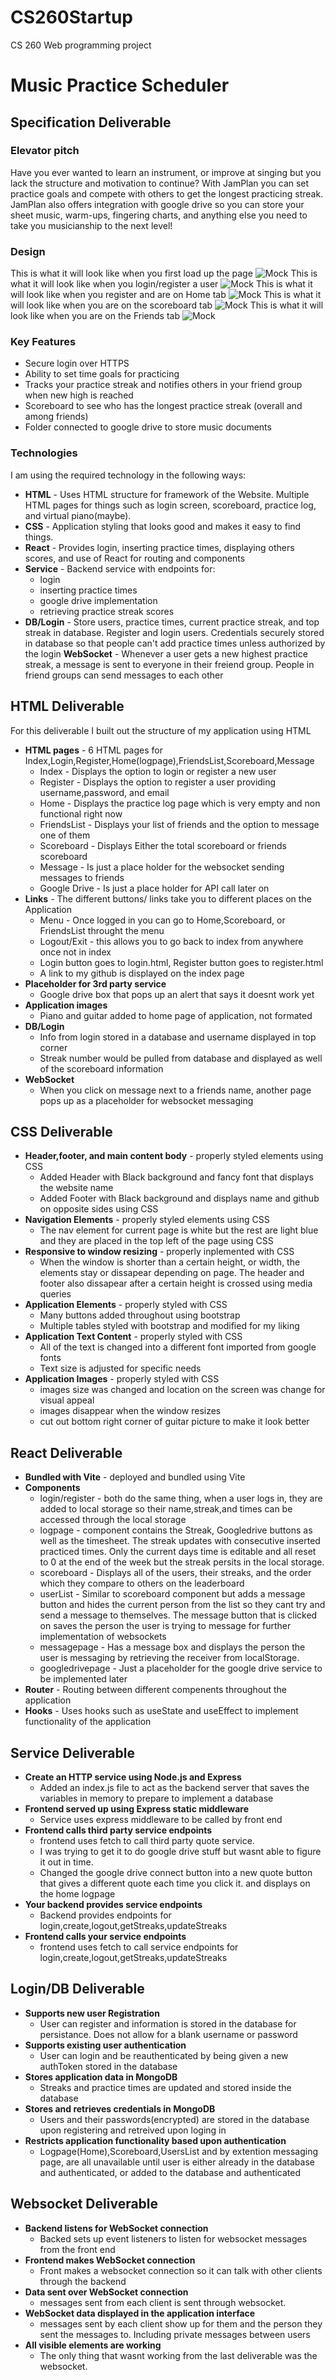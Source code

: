 # CS260Startup
CS 260 Web programming project

# Music Practice Scheduler

## Specification Deliverable

### Elevator pitch

Have you ever wanted to learn an instrument, or improve at singing but you lack the structure and motivation to continue? With JamPlan you can set practice goals and compete with others to get the longest practicing streak. JamPlan also offers integration with google drive so you can store your sheet music, warm-ups, fingering charts, and anything else you need to take you musicianship to the next level!

### Design 

This is what it will look like when you first load up the page
![Mock](public/Homepage.jpg)
This is what it will look like when you login/register a user
![Mock](public/LoginPage.jpg)
This is what it will look like when you register and are on Home tab
![Mock](public/LogPage.jpg)
This is what it will look like when you are on the scoreboard tab
![Mock](public/ScoreboardPage.jpg)
This is what it will look like when you are on the Friends tab
![Mock](public/FriendsListPage.jpg)

### Key Features

- Secure login over HTTPS
- Ability to set time goals for practicing 
- Tracks your practice streak and notifies others in your friend group when new high is reached 
- Scoreboard to see who has the longest practice streak (overall and among friends)
- Folder connected to google drive to store music documents


### Technologies 

I am using the required technology in the following ways:

- **HTML** - Uses HTML structure for framework of the Website. Multiple HTML pages for things such as login screen, scoreboard, practice log, and virtual piano(maybe). 
- **CSS** - Application styling that looks good and makes it easy to find things.
- **React** - Provides login, inserting practice times, displaying others scores, and use of React for routing and components 
- **Service** - Backend service with endpoints for:
   - login
   - inserting practice times
   - google drive implementation 
   - retrieving practice streak scores 
- **DB/Login** - Store users, practice times, current practice streak, and top streak in database. Register and login users. Credentials securely stored in database so that people can't add practice times unless authorized by the login
**WebSocket** - Whenever a user gets a new highest practice streak, a message is sent to everyone in their freiend group. People in friend groups can send messages to each other

## HTML Deliverable

For this deliverable I built out the structure of my application using HTML

- **HTML pages** - 6 HTML pages for Index,Login,Register,Home(logpage),FriendsList,Scoreboard,Message
   - Index - Displays the option to login or register a new user
   - Register - Displays the option to register a user providing username,password, and email
   - Home - Displays the practice log page which is very empty and non functional right now
   - FriendsList - Displays your list of friends and the option to message one of them
   - Scoreboard - Displays Either the total scoreboard or friends scoreboard
   - Message - Is just a place holder for the websocket sending messages to friends 
   - Google Drive - Is just a place holder for API call later on
- **Links** - The different buttons/ links take you to different places on the Application
   - Menu - Once logged in you can go to Home,Scoreboard, or FriendsList throught the menu
   - Logout/Exit - this allows you to go back to index from anywhere once not in index
   - Login button goes to login.html, Register button goes to register.html
   - A link to my github is displayed on the index page
- **Placeholder for 3rd party service**
   - Google drive box that pops up an alert that says it doesnt work yet
- **Application images** 
   - Piano and guitar added to home page of application, not formated 
- **DB/Login**
   - Info from login stored in a database and username displayed in top corner
   - Streak number would be pulled from database and displayed as well of the scoreboard information
- **WebSocket**
   - When you click on message next to a friends name, another page pops up as a placeholder for websocket messaging

## CSS Deliverable

- **Header,footer, and main content body** - properly styled elements using CSS
   - Added Header with Black background and fancy font that displays the website name
   - Added Footer with Black background and displays name and github on opposite sides using CSS
- **Navigation Elements** - properly styled elements using CSS
   - The nav element for current page is white but the rest are light blue and they are placed in the top left of the page using CSS
- **Responsive to window resizing** - properly inplemented with CSS
   - When the window is shorter than a certain height, or width, the elements stay or dissapear depending on page. The header and footer also dissapear after a certain height is crossed using media queries
- **Application Elements** - properly styled with CSS
   - Many buttons added throughout using bootstrap
   - Multiple tables styled with bootstrap and modified for my liking
- **Application Text Content** - properly styled with CSS
   - All of the text is changed into a different font imported from google fonts
   - Text size is adjusted for specific needs
- **Application Images** - properly styled with CSS
   - images size was changed and location on the screen was change for visual appeal
   - images disappear when the window resizes
   - cut out bottom right corner of guitar picture to make it look better

## React Deliverable 
- **Bundled with Vite** - deployed and bundled using Vite
- **Components** 
   - login/register - both do the same thing, when a user logs in, they are added to local storage so their name,streak,and times can be accessed through the local storage
   - logpage - component contains the Streak, Googledrive buttons as well as the timesheet. The streak updates with consecutive inserted practiced times. Only the current days time is editable and all reset to 0 at the end of the week but the streak persits in the local storage. 
   - scoreboard - Displays all of the users, their streaks, and the order which they compare to others on the leaderboard
   - userList - Similar to scoreboard component but adds a message button and hides the current person from the list so they cant try and send a message to themselves. The message button that is clicked on saves the person the user is trying to message for further implementation of websockets
   - messagepage - Has a message box and displays the person the user is messaging by retrieving the receiver from localStorage. 
   - googledrivepage - Just a placeholder for the google drive service to be implemented later
- **Router** - Routing between different compenents throughout the application
- **Hooks** - Uses hooks such as useState and useEffect to implement functionality of the application

## Service Deliverable

- **Create an HTTP service using Node.js and Express**
   - Added an index.js file to act as the backend server that saves the variables in memory to prepare to implement a database
- **Frontend served up using Express static middleware**
   - Service uses express middleware to be called by front end
- **Frontend calls third party service endpoints**
   - frontend uses fetch to call third party quote service.
   - I was trying to get it to do google drive stuff but wasnt able to figure it out in time.
   - Changed the google drive connect button into a new quote button that gives a different quote each time you click it. and displays on the home logpage
- **Your backend provides service endpoints**
   - Backend provides endpoints for login,create,logout,getStreaks,updateStreaks
- **Frontend calls your service endpoints**
   - frontend uses fetch to call service endpoints for login,create,logout,getStreaks,updateStreaks

## Login/DB Deliverable 

- **Supports new user Registration**
   - User can register and information is stored in the database for persistance. Does not allow for a blank username or password
- **Supports existing user authentication**
   - User can login and be reauthenticated by being given a new authToken stored in the database
- **Stores application data in MongoDB**
   - Streaks and practice times are updated and stored inside the database
- **Stores and retrieves credentials in MongoDB**
   - Users and their passwords(encrypted) are stored in the database upon registering and retreived upon loging in
- **Restricts application functionality based upon authentication**
   - Logpage(Home),Scoreboard,UsersList and by extention messaging page, are all unavailable until user is either already in the database and authenticated, or added to the database and authenticated 


## Websocket Deliverable
- **Backend listens for WebSocket connection**
   - Backed sets up event listeners to listen for websocket messages from the front end
- **Frontend makes WebSocket connection**
   - Front makes a websocket connection so it can talk with other clients through the backend
- **Data sent over WebSocket connection**
   - messages sent from each client is sent through websocket.
- **WebSocket data displayed in the application interface**
   - messages sent by each client show up for them and the person they sent the messages to. Including private messages between users
- **All visible elements are working**
   - The only thing that wasnt working from the last deliverable was the websocket.
